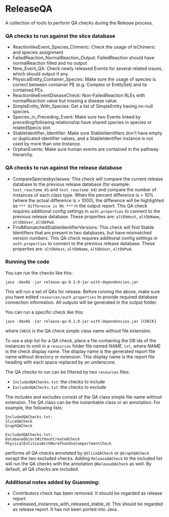 # ReleaseQA
A collection of tools to perform QA checks during the Release process.

### QA checks to run against the slice database

* ReactionlikeEvent_Species_Chimeric: Check the usage of isChimeric and species assignment
* FailedReaction_NormalReaction_Output: FailedReaction should have normalReaction filled and no output
* New_Event_QA: Check newly released Events for several related issues, which should output if any.
* PhysicalEntity_Container_Species: Make sure the usage of species is correct between container PE (e.g. Complex or EntitySet) and its contained PEs.
* ReactionlikeEventDiseaseCheck: Non-FailedReaction RLEs with normalReaction value but missing a disease value.
* SimpleEntity_With_Species: Get a list of SimpleEntity having no-null species.
* Species_in_Preceding_Event: Make sure two Events linked by preceding/following relationship have shared species in species or relatedSpecis slot.
* StableIdentifier_Identifier: Make sure StableIdentifiers don't have empty or duplicated identifier values, and a StableIdentifier instance is not used by more than one Instance. 
* OrphanEvents: Make sure human events are contained in the pathway hierarchy.

### QA checks to run against the release database

* CompareSpeciesbyclasses: This check will compare the current release database to the previous release database (for example: `test_reactome_65` and `test_reactome_64`) and compare the number of instances of each class type. When the percent difference is > 10% (where the actual difference is > 1000), the difference will be highlighted as `*** Difference is N% ***` in the output report.
This QA check requires additional config settings in `auth.properties` to connect to the previous release database. These properties are: `altDbHost`, `altDbName`, `altDbUser`, `altDbPwd`.
* FindMismatchedStableIdentifierVersions: This check will find Stable Identifiers that are present in two databases, but have mismatched version numbers.
This QA check requires additional config settings in `auth.properties` to connect to the previous release database. These properties are: `altDbHost`, `altDbName`, `altDbUser`, `altDbPwd`. 

### Running the code
You can run the checks like this:
```
java -Xmx8G -jar release-qa-0.1.0-jar-with-dependencies.jar
```
This will run a set of QAs for release. Before running the above, make sure you have edited
`resources/auth.properties` to provide required database connection information. All outputs
will be generated in the output folder.

You can run a specific check like this:
```
java -Xmx8G -jar release-qa-0.1.0-jar-with-dependencies.jar [CHECK]
```
where `CHECK` is the QA check simple class name without file extension.

To use a skip list for a QA check, place a file containing the DB ids of the instances to omit
in a `resources` folder file named _NAME_`.txt`, where _NAME_ is the check display name.
The display name is the generated report file name without directory or extension.
This display name is the report file heading with each space replaced by an underscore.

The QA checks to run can be filtered by two `resources` files:

* `IncludedQAChecks.txt`: the checks to include
* `ExcludedQAChecks.txt`: the checks to exclude

The includes and excludes consist of the QA class simple file name without extension.
The QA class can be the instantiable class or an annotation. For example, the following
lists:
```
IncludedQAChecks.txt:
SliceQACheck
GraphQACheck

ExcludedQAChecks.txt:
DatabaseObjectWithoutCreatedCheck
PhysicalEntitiesWithMoreThanOneCompartmentCheck
```
performs all QA checks annotated by `@SliceQACheck` or `@GraphQACheck` except the two
excluded checks. Adding `ReleaseQACheck` to the included list will run the QA checks with
the annotation `@ReleaseQACheck` as well. By default, all QA checks are included.

### Additional notes added by Guanming:

* Contributors check has been removed. It should be regarded as release report.
* unreleased_instances_with_released_stable_id: This should be regarded as release report.
  It has not been ported into Java.

